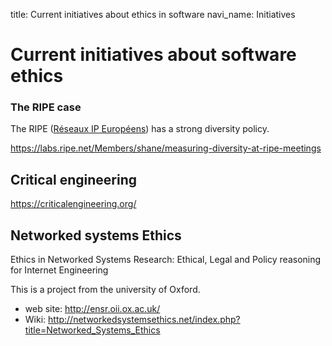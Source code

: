 title: Current initiatives about ethics in software
navi_name: Initiatives


# Current initiatives about software ethics


### The RIPE case

The RIPE ([Réseaux IP Européens](https://ripe.net)) has a strong diversity policy.

https://labs.ripe.net/Members/shane/measuring-diversity-at-ripe-meetings

## Critical engineering

https://criticalengineering.org/

## Networked systems Ethics


Ethics in Networked Systems Research: Ethical, Legal and Policy reasoning for Internet Engineering

This is a project from the university of Oxford.

* web site: http://ensr.oii.ox.ac.uk/
* Wiki: http://networkedsystemsethics.net/index.php?title=Networked_Systems_Ethics
